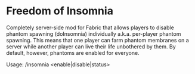 # Freedom of Insomnia
Completely server-side mod for Fabric that allows players to disable phantom spawning (doInsomnia) individually a.k.a. per-player phantom spawning. This means that one player can farm phantom membranes on a server while another player can live their life unbothered by them. By default, however, phantoms are enabled for everyone.

Usage: /insomnia <enable|disable|status>
